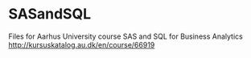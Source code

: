 # SASandSQL
Files for Aarhus University course SAS and SQL for Business Analytics http://kursuskatalog.au.dk/en/course/66919
